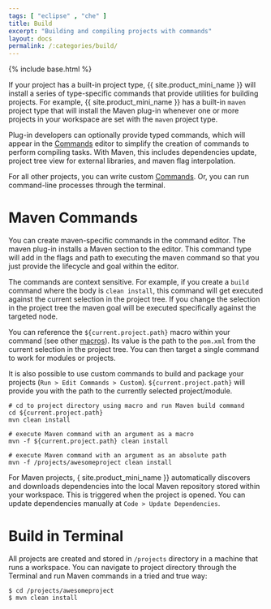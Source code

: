 ```yaml
---
tags: [ "eclipse" , "che" ]
title: Build
excerpt: "Building and compiling projects with commands"
layout: docs
permalink: /:categories/build/
---
```

{% include base.html %}

If your project has a built-in project type, {{ site.product_mini_name }} will install a series of type-specific commands that provide utilities for building projects. For example, {{ site.product_mini_name }} has a built-in `maven` project type that will install the Maven plug-in whenever one or more projects in your workspace are set with the `maven` project type.

Plug-in developers can optionally provide typed commands, which will appear in the [Commands]({{base}}{{site.links["ide-commands"]}}#authoring) editor to simplify the creation of commands to perform compiling tasks.  With Maven, this includes dependencies update, project tree view for external libraries, and maven flag interpolation.

For all other projects, you can write custom [Commands]({{base}}{{site.links["ide-commands"]}}#authoring). Or, you can run command-line processes through the terminal.

# Maven Commands  
You can create maven-specific commands in the command editor. The maven plug-in installs a Maven section to the editor. This command type will add in the flags and path to executing the maven command so that you just provide the lifecycle and goal within the editor.

The commands are context sensitive. For example, if you create a `build` command where the body is `clean install`, this command will get executed against the current selection in the project tree. If you change the selection in the project tree the maven goal will be executed specifically against the targeted node.

You can reference the `${current.project.path}` macro within your command (see other [macros]({{base}}{{site.links["ide-commands"]}}#macros)). Its value is the path to the `pom.xml` from the current selection in the project tree. You can then target a single command to work for modules or projects.

It is also possible to use custom commands to build and package your projects (`Run > Edit Commands > Custom`). `${current.project.path}` will provide you with the path to the currently selected project/module.  

```shell  
# cd to project directory using macro and run Maven build command
cd ${current.project.path}
mvn clean install

# execute Maven command with an argument as a macro
mvn -f ${current.project.path} clean install

# execute Maven command with an argument as an absolute path
mvn -f /projects/awesomeproject clean install
```
For Maven projects, { site.product_mini_name }} automatically discovers and downloads dependencies into the local Maven repository stored within your workspace. This is triggered when the project is opened. You can update dependencies manually at `Code > Update Dependencies`.

# Build in Terminal  
All projects are created and stored in `/projects` directory in a machine that runs a workspace. You can navigate to project directory through the Terminal and run Maven commands in a tried and true way:

```shell  
$ cd /projects/awesomeproject
$ mvn clean install
```
